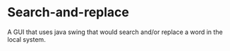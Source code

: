 # Search-and-replace
A GUI that uses java swing that would search and/or replace a word in the local system.
